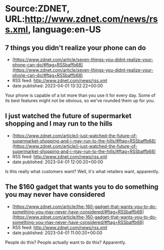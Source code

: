 # Source:ZDNET, URL:http://www.zdnet.com/news/rss.xml, language:en-US

## 7 things you didn't realize your phone can do
 - [https://www.zdnet.com/article/seven-things-you-didnt-realize-your-phone-can-do/#ftag=RSSbaffb68](https://www.zdnet.com/article/seven-things-you-didnt-realize-your-phone-can-do/#ftag=RSSbaffb68)
 - RSS feed: http://www.zdnet.com/news/rss.xml
 - date published: 2023-04-01 13:32:22+00:00

Your phone is capable of a lot more than you use it for every day. Some of its best features might not be obvious, so we've rounded them up for you.

## I just watched the future of supermarket shopping and I may run to the hills
 - [https://www.zdnet.com/article/i-just-watched-the-future-of-supermarket-shopping-and-i-may-run-to-the-hills/#ftag=RSSbaffb68](https://www.zdnet.com/article/i-just-watched-the-future-of-supermarket-shopping-and-i-may-run-to-the-hills/#ftag=RSSbaffb68)
 - RSS feed: http://www.zdnet.com/news/rss.xml
 - date published: 2023-04-01 12:00:20+00:00

Is this really what customers want? Well, it's what retailers want, apparently.

## The $160 gadget that wants you to do something you may never have considered
 - [https://www.zdnet.com/article/the-160-gadget-that-wants-you-to-do-something-you-may-never-have-considered/#ftag=RSSbaffb68](https://www.zdnet.com/article/the-160-gadget-that-wants-you-to-do-something-you-may-never-have-considered/#ftag=RSSbaffb68)
 - RSS feed: http://www.zdnet.com/news/rss.xml
 - date published: 2023-04-01 11:00:20+00:00

People do this? People actually want to do this? Apparently.

